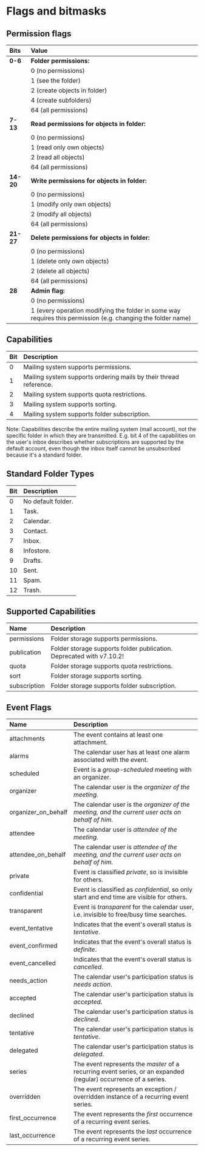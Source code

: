 # Flags and bitmasks

## Permission flags

<div class="simpleTable">

| Bits       | Value                   |
|:-----------|:------------------------|
| **0\-6**   | **Folder permissions:** |
|            | 0 (no permissions) |
|            | 1 (see the folder) |
|            | 2 (create objects in folder) |
|            | 4 (create subfolders) |
|            | 64 (all permissions) |
| **7\-13**  | **Read permissions for objects in folder:** |
|            | 0 (no permissions) |
|            | 1 (read only own objects) |
|            | 2 (read all objects) |
|            | 64 (all permissions) |
| **14\-20** | **Write permissions for objects in folder:** |
|            | 0 (no permissions) |
|            | 1 (modify only own objects) |
|            | 2 (modify all objects) |
|            | 64 (all permissions) |
| **21\-27** | **Delete permissions for objects in folder:** |
|            | 0 (no permissions) |
|            | 1 (delete only own objects) |
|            | 2 (delete all objects) |
|            | 64 (all permissions) |
| **28**     | **Admin flag:** |
|            | 0 (no permissions) |
|            | 1 (every operation modifying the folder in some way requires this permission (e.g. changing the folder name) |
</div>

## Capabilities

| Bit        | Description             |
|:-----------|:------------------------|
|0 | Mailing system supports permissions.|
|1 | Mailing system supports ordering mails by their thread reference.|
|2 | Mailing system supports quota restrictions.|
|3 | Mailing system supports sorting.|
|4 | Mailing system supports folder subscription.|

Note: Capabilities describe the entire mailing system (mail account), not the specific folder in which they are transmitted. E.g. bit 4 of the capabilities on the user's inbox describes whether subscriptions are supported by the default account, even though the inbox itself cannot be unsubscribed because it's a standard folder.


## Standard Folder Types

| Bit        | Description             |
|:-----------|:------------------------|
|0 | No default folder.|
|1 | Task.|
|2 | Calendar.|
|3 | Contact.|
|7 | Inbox.|
|8 | Infostore.|
|9 | Drafts.|
|10 | Sent.|
|11 | Spam.|
|12 | Trash.|


## Supported Capabilities

|Name        | Description   |
|:-----------|:--------------|
|permissions | Folder storage supports permissions.|
|publication | Folder storage supports folder publication. Deprecated with v7.10.2!|
|quota | Folder storage supports quota restrictions.|
|sort | Folder storage supports sorting.|
|subscription | Folder storage supports folder subscription.|


## Event Flags

|Name        | Description   |
|:-----------|:--------------|
|attachments | The event contains at least one attachment.|
|alarms | The calendar user has at least one alarm associated with the event.|
|scheduled | Event is a <i>group-scheduled</i> meeting with an organizer.|
|organizer | The calendar user is the <i>organizer<i> of the meeting.|
|organizer_on_behalf | The calendar user is the <i>organizer<i> of the meeting, and the current user acts on behalf of him.|
|attendee | The calendar user is <i>attendee<i> of the meeting.|
|attendee_on_behalf | The calendar user is <i>attendee<i> of the meeting, and the current user acts on behalf of him.|
|private | Event is classified <i>private</i>, so is invisible for others. |
|confidential | Event is classified as <i>confidential</i>, so only start and end time are visible for others.|
|transparent | Event is <i>transparent</i> for the calendar user, i.e. invisible to free/busy time searches.|
|event_tentative | Indicates that the event's overall status is <i>tentative</i>.|
|event_confirmed | Indicates that the event's overall status is <i>definite</i>.|
|event_cancelled | Indicates that the event's overall status is <i>cancelled</i>.|
|needs_action | The calendar user's participation status is <i>needs action</i>. |
|accepted | The calendar user's participation status is <i>accepted</i>.|
|declined | The calendar user's participation status is <i>declined</i>.|
|tentative | The calendar user's participation status is <i>tentative</i>.|
|delegated | The calendar user's participation status is <i>delegated</i>.|
|series | The event represents the <i>master</i> of a recurring event series, or an expanded (regular) occurrence of a series. |
|overridden | The event represents an exception / overridden instance of a recurring event series.|
|first_occurrence | The event represents the <i>first</i> occurrence of a recurring event series.|
|last_occurrence | The event represents the <i>last</i> occurrence of a recurring event series.|
